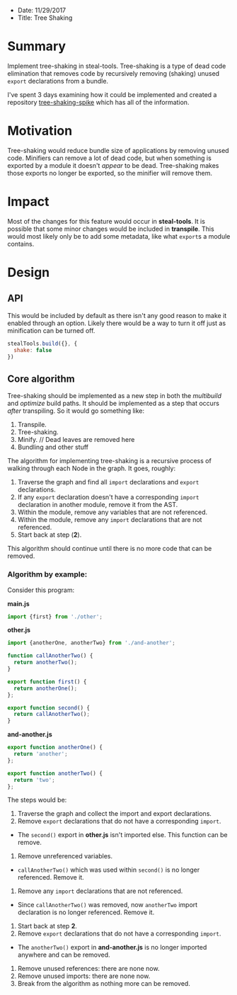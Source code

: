 * Date: 11/29/2017
* Title: Tree Shaking

# Summary

Implement tree-shaking in steal-tools. Tree-shaking is a type of dead code elimination that removes code by recursively removing (shaking) unused `export` declarations from a bundle.

I've spent 3 days examining how it could be implemented and created a repository [tree-shaking-spike](https://github.com/stealjs/tree-shaking-spike) which has all of the information.

# Motivation

Tree-shaking would reduce bundle size of applications by removing unused code. Minifiers can remove a lot of dead code, but when something is exported by a module it doesn't *appear* to be dead. Tree-shaking makes those exports no longer be exported, so the minifier will remove them.

# Impact

Most of the changes for this feature would occur in __steal-tools__. It is possible that some minor changes would be included in __transpile__. This would most likely only be to add some metadata, like what `export`s a module contains.

# Design

## API

This would be included by default as there isn't any good reason to make it enabled through an option. Likely there would be a way to turn it off just as minification can be turned off.

```js
stealTools.build({}, {
  shake: false
})
```

## Core algorithm

Tree-shaking should be implemented as a new step in both the *multibuild* and *optimize* build paths. It should be implemented as a step that occurs *after* transpiling. So it would go something like:

1. Transpile.
1. Tree-shaking.
1. Minify. // Dead leaves are removed here
1. Bundling and other stuff

The algorithm for implementing tree-shaking is a recursive process of walking through each Node in the graph. It goes, roughly:

1. Traverse the graph and find all `import` declarations and `export` declarations.
1. If any `export` declaration doesn't have a corresponding `import` declaration in another module, remove it from the AST.
1. Within the module, remove any variables that are not referenced.
1. Within the module, remove any `import` declarations that are not referenced.
1. Start back at step (__2__).

This algorithm should continue until there is no more code that can be removed.

### Algorithm by example:

Consider this program:

__main.js__

```js
import {first} from './other';
```

__other.js__

```js
import {anotherOne, anotherTwo} from './and-another';

function callAnotherTwo() {
  return anotherTwo();
}

export function first() {
  return anotherOne();
};

export function second() {
  return callAnotherTwo();
}
```

__and-another.js__

```js
export function anotherOne() {
  return 'another';
};

export function anotherTwo() {
  return 'two';
};
```

The steps would be:

1. Traverse the graph and collect the import and export declarations.
1. Remove `export` declarations that do not have a corresponding `import`.
  * The `second()` export in __other.js__ isn't imported else. This function can be remove.
1. Remove unreferenced variables.
  * `callAnotherTwo()` which was used within `second()` is no longer referenced. Remove it.
1. Remove any `import` declarations that are not referenced.
  * Since `callAnotherTwo()` was removed, now `anotherTwo` import declaration is no longer referenced. Remove it.
1. Start back at step __2__.
2. Remove `export` declarations that do not have a corresponding `import`.
  * The `anotherTwo()` export in __and-another.js__ is no longer imported anywhere and can be removed.
1. Remove unused references: there are none now.
1. Remove unused imports: there are none now.
1. Break from the algorithm as nothing more can be removed.
